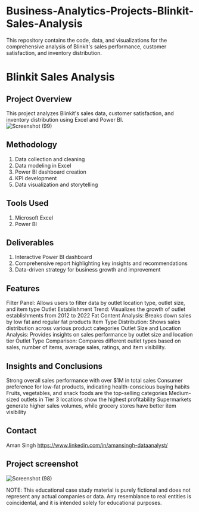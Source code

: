 # Business-Analytics-Projects-Blinkit-Sales-Analysis
 This repository contains the code, data, and visualizations for the comprehensive analysis of Blinkit's sales performance, customer satisfaction, and inventory distribution.
# Blinkit Sales Analysis

## Project Overview

This project analyzes Blinkit's sales data, customer satisfaction, and inventory distribution using Excel and Power BI.  
![Screenshot (99)](https://github.com/user-attachments/assets/9b931f16-583f-42d5-a8c2-1f30ae32caca)

## Methodology

1. Data collection and cleaning
2. Data modeling in Excel
3. Power BI dashboard creation
4. KPI development
5. Data visualization and storytelling

## Tools Used

1. Microsoft Excel
2. Power BI

## Deliverables

1. Interactive Power BI dashboard
2. Comprehensive report highlighting key insights and recommendations
3. Data-driven strategy for business growth and improvement

## Features

Filter Panel: Allows users to filter data by outlet location type, outlet size, and item type
Outlet Establishment Trend: Visualizes the growth of outlet establishments from 2012 to 2022
Fat Content Analysis: Breaks down sales by low fat and regular fat products
Item Type Distribution: Shows sales distribution across various product categories
Outlet Size and Location Analysis: Provides insights on sales performance by outlet size and location tier
Outlet Type Comparison: Compares different outlet types based on sales, number of items, average sales, ratings, and item visibility.

## Insights and Conclusions

Strong overall sales performance with over $1M in total sales
Consumer preference for low-fat products, indicating health-conscious buying habits
Fruits, vegetables, and snack foods are the top-selling categories
Medium-sized outlets in Tier 3 locations show the highest profitability
Supermarkets generate higher sales volumes, while grocery stores have better item visibility
## Contact

Aman Singh
https://www.linkedin.com/in/amansingh-dataanalyst/
## Project screenshot 
![Screenshot (98)](https://github.com/user-attachments/assets/6ced3b89-0dc7-4cd2-8ba0-04effdd0cce2)

NOTE: This educational case study material is purely fictional and does not represent any actual companies or data. Any resemblance to real entities is coincidental, and it is intended solely for educational purposes.
